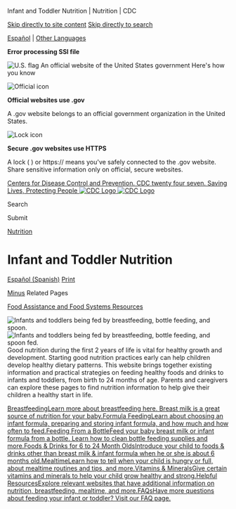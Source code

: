 





















Infant and Toddler Nutrition \| Nutrition \| CDC
 










 






 











 




[Skip directly to site content](#content)
[Skip directly to search](#headerSearch)


[Español](/spanish/) \| 
[Other Languages](https://wwwn.cdc.gov/pubs/other-languages/)

**Error processing SSI file**  



![U.S. flag](/TemplatePackage/4.0/assets/imgs/uswds/us_flag_small.png)
An official website of the United States government Here's how you know 



![Official icon](/TemplatePackage/4.0/assets/imgs/uswds/icon-dot-gov.svg)



**Official websites use .gov**


A .gov website belongs to an official government organization in the United States.







![Lock icon](/TemplatePackage/4.0/assets/imgs/uswds/icon-https.svg)



**Secure .gov websites use HTTPS**


A lock (  ) or https:// means you've safely connected to the .gov website. Share sensitive information only on official, secure websites.








 



[Centers for Disease Control and Prevention. CDC twenty four seven. Saving Lives, Protecting People
![CDC Logo](/TemplatePackage/4.0/assets/imgs/logo/logo-notext.svg)
![CDC Logo](/TemplatePackage/4.0/assets/imgs/logo/logo-notext.svg)](https://www.cdc.gov/)





Search









Submit


















 [Nutrition](/nutrition/php/about/index.html)










 











Infant and Toddler Nutrition
============================

 
[Español (Spanish)](/nutrition/infantandtoddlernutrition/index-es.html) [Print](#print)



[Minus](#collapse_3256627fb1117b54)
Related Pages












[Food Assistance and Food Systems Resources](/nutrition/resources-publications/food-and-food-system-resources-during-covid-19-pandemic.html)








![Infants and toddlers being fed by breastfeeding, bottle feeding, and spoon.](/nutrition/infantandtoddlernutrition/images/banner.jpg?_=90881 "Infants and toddlers being fed by breastfeeding, bottle feeding, and spoon.")
![Infants and toddlers being fed by breastfeeding, bottle feeding, and spoon fed.](/nutrition/infantandtoddlernutrition/images/banner-square.jpg?_=90300 "Infants and toddlers being fed by breastfeeding, bottle feeding, and spoon fed.")
Good nutrition during the first 2 years of life is vital for healthy growth and development. Starting good nutrition practices early can help children develop healthy dietary patterns. This website brings together existing information and practical strategies on feeding healthy foods and drinks to infants and toddlers, from birth to 24 months of age. Parents and caregivers can explore these pages to find nutrition information to help give their children a healthy start in life.


[BreastfeedingLearn more about breastfeeding here. Breast milk is a great source of nutrition for your baby.](/nutrition/infantandtoddlernutrition/breastfeeding/index.html)[Formula FeedingLearn about choosing an infant formula, preparing and storing infant formula, and how much and how often to feed.](/nutrition/infantandtoddlernutrition/formula-feeding/index.html)[Feeding From a BottleFeed your baby breast milk or infant formula from a bottle. Learn how to clean bottle feeding supplies and more.](/nutrition/infantandtoddlernutrition/bottle-feeding/index.html)[Foods \& Drinks for 6 to 24 Month OldsIntroduce your child to foods \& drinks other than breast milk \& infant formula when he or she is about 6 months old.](/nutrition/infantandtoddlernutrition/foods-and-drinks/index.html)[MealtimeLearn how to tell when your child is hungry or full, about mealtime routines and tips, and more.](/nutrition/infantandtoddlernutrition/mealtime/index.html)[Vitamins \& MineralsGive certain vitamins and minerals to help your child grow healthy and strong.](/nutrition/infantandtoddlernutrition/vitamins-minerals/index.html)[Helpful ResourcesExplore relevant websites that have additional information on nutrition, breastfeeding, mealtime, and more.](/nutrition/infantandtoddlernutrition/resources.html)[FAQsHave more questions about feeding your infant or toddler? Visit our FAQ page.](/nutrition/infantandtoddlernutrition/faqs.html)




